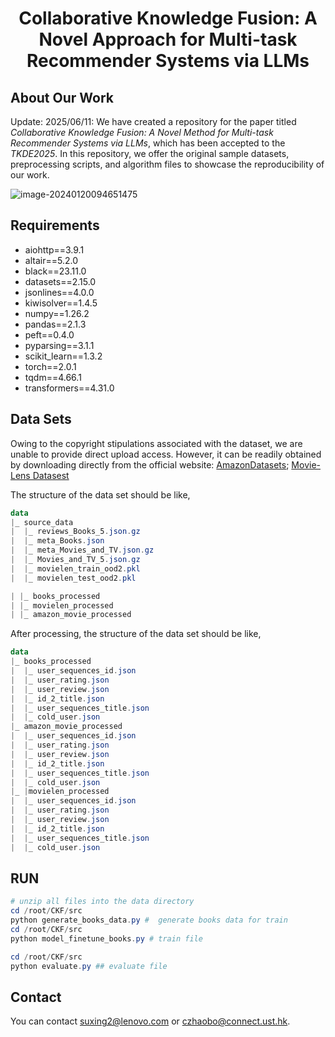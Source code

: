 <h1 align="center"> Collaborative Knowledge Fusion: A Novel Approach for Multi-task Recommender Systems via LLMs </h1>

## About Our Work

Update: 2025/06/11: We have created a repository for the paper titled *Collaborative Knowledge Fusion: A Novel Method for Multi-task Recommender Systems via LLMs*, which has been accepted to the *TKDE2025*. In this repository, we offer the original sample datasets, preprocessing scripts, and algorithm files to showcase the reproducibility of our work.

![image-20240120094651475](https://s2.loli.net/2024/01/20/DztabiuLphm4EOA.png)

## Requirements

- aiohttp==3.9.1
- altair==5.2.0
- black==23.11.0
- datasets==2.15.0
- jsonlines==4.0.0
- kiwisolver==1.4.5
- numpy==1.26.2
- pandas==2.1.3
- peft==0.4.0
- pyparsing==3.1.1
- scikit_learn==1.3.2
- torch==2.0.1
- tqdm==4.66.1
- transformers==4.31.0

## Data Sets

Owing to the copyright stipulations associated with the dataset, we are unable to provide direct upload access. However, it can be readily obtained by downloading directly from the official website: [AmazonDatasets](https://cseweb.ucsd.edu/~jmcauley/datasets/amazon_v2/); [Movie-Lens Datasest](https://grouplens.org/datasets/movielens/)

The structure of the data set should be like,

```powershell
data
|_ source_data
|  |_ reviews_Books_5.json.gz
|  |_ meta_Books.json
|  |_ meta_Movies_and_TV.json.gz
|  |_ Movies_and_TV_5.json.gz
|  |_ movielen_train_ood2.pkl
|  |_ movielen_test_ood2.pkl

| |_ books_processed
| |_ movielen_processed
| |_ amazon_movie_processed

```

After processing, the structure of the data set should be like,

```powershell
data
|_ books_processed
|  |_ user_sequences_id.json
|  |_ user_rating.json
|  |_ user_review.json
|  |_ id_2_title.json
|  |_ user_sequences_title.json
|  |_ cold_user.json
|_ amazon_movie_processed
|  |_ user_sequences_id.json
|  |_ user_rating.json
|  |_ user_review.json
|  |_ id_2_title.json
|  |_ user_sequences_title.json
|  |_ cold_user.json
|_ |movielen_processed
|  |_ user_sequences_id.json
|  |_ user_rating.json
|  |_ user_review.json
|  |_ id_2_title.json
|  |_ user_sequences_title.json
|  |_ cold_user.json
```



## RUN

```powershell
# unzip all files into the data directory
cd /root/CKF/src
python generate_books_data.py #  generate books data for train
cd /root/CKF/src
python model_finetune_books.py # train file

cd /root/CKF/src
python evaluate.py ## evaluate file
```

## Contact

You can contact suxing2@lenovo.com or czhaobo@connect.ust.hk.
